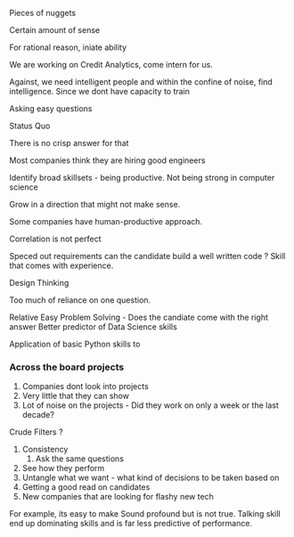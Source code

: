 Pieces of nuggets 

Certain amount of sense

For rational reason, iniate ability

We are working on Credit Analytics, come intern for us.

Against, we need intelligent people and within the confine of noise, find intelligence. Since we dont have capacity to train

Asking easy questions

Status Quo

There is no crisp answer for that

Most companies think they are hiring good engineers

Identify broad skillsets - being productive. Not being strong in computer science

Grow in a direction that might not make sense. 

Some companies have human-productive approach.

Correlation is not perfect

Speced out requirements can the candidate build a well written code ?
Skill that comes with experience.

Design Thinking

Too much of reliance on one question. 

Relative Easy Problem Solving - Does the candiate come with the right answer 
Better predictor of Data Science skills

Application of basic Python skills to 

### Across the board projects
1. Companies dont look into projects
2. Very little that they can show
3. Lot of noise on the projects - Did they work on only a week or the last decade?

Crude Filters ? 

1. Consistency
	1. Ask the same questions
2. See how they perform
3. Untangle what we want - what kind of decisions to be taken based on 
4. Getting a good read on candidates
5. New companies that are looking for flashy new tech


For example, its easy to make Sound profound but is not true. Talking skill end up dominating skills and is far less predictive of performance. 

